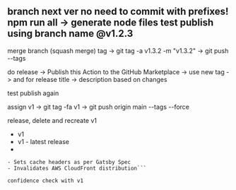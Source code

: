 branch next ver
no need to commit with prefixes!
npm run all -> generate node files
test publish using branch name @v1.2.3
--
merge branch (squash merge)
tag
    -> git tag -a v1.3.2 -m "v1.3.2"
    -> git push --tags

do release
-> Publish this Action to the GitHub Marketplace 
-> use new tag
-> and for release title
-> description based on changes

test publish again

assign v1
-> git tag -fa v1
-> git push origin main --tags --force

release, delete and recreate v1
- v1
- v1 - latest release
- 
```- Copies a Gatsby site to the root of an AWS S3 bucket
- Sets cache headers as per Gatsby Spec
- Invalidates AWS CloudFront distribution```

confidence check with v1